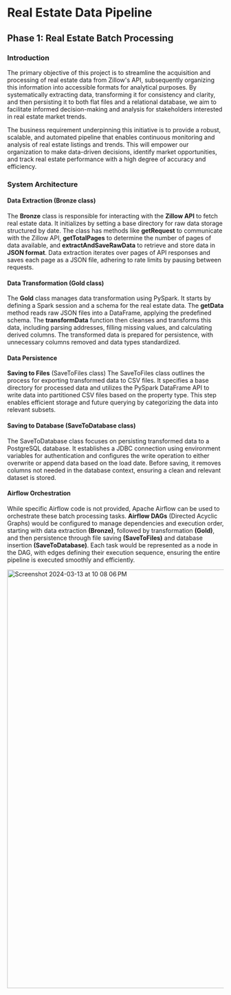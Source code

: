 # Real Estate Data Pipeline

## Phase 1: Real Estate Batch Processing

### Introduction
The primary objective of this project is to streamline the acquisition and processing of real estate data from Zillow's API, subsequently organizing this information into accessible formats for analytical purposes. By systematically extracting data, transforming it for consistency and clarity, and then persisting it to both flat files and a relational database, we aim to facilitate informed decision-making and analysis for stakeholders interested in real estate market trends.

The business requirement underpinning this initiative is to provide a robust, scalable, and automated pipeline that enables continuous monitoring and analysis of real estate listings and trends. This will empower our organization to make data-driven decisions, identify market opportunities, and track real estate performance with a high degree of accuracy and efficiency.

### System Architecture

#### Data Extraction (Bronze class)
The **Bronze** class is responsible for interacting with the **Zillow API** to fetch real estate data. It initializes by setting a base directory for raw data storage structured by date. The class has methods like **getRequest** to communicate with the Zillow API, **getTotalPages** to determine the number of pages of data available, and **extractAndSaveRawData** to retrieve and store data in **JSON format**. Data extraction iterates over pages of API responses and saves each page as a JSON file, adhering to rate limits by pausing between requests.

#### Data Transformation (Gold class)
The **Gold** class manages data transformation using PySpark. It starts by defining a Spark session and a schema for the real estate data. The **getData** method reads raw JSON files into a DataFrame, applying the predefined schema. The **transformData** function then cleanses and transforms this data, including parsing addresses, filling missing values, and calculating derived columns. The transformed data is prepared for persistence, with unnecessary columns removed and data types standardized.

#### Data Persistence
**Saving to Files** (SaveToFiles class)
The SaveToFiles class outlines the process for exporting transformed data to CSV files. It specifies a base directory for processed data and utilizes the PySpark DataFrame API to write data into partitioned CSV files based on the property type. This step enables efficient storage and future querying by categorizing the data into relevant subsets.

#### Saving to Database (SaveToDatabase class)
The SaveToDatabase class focuses on persisting transformed data to a PostgreSQL database. It establishes a JDBC connection using environment variables for authentication and configures the write operation to either overwrite or append data based on the load date. Before saving, it removes columns not needed in the database context, ensuring a clean and relevant dataset is stored.

#### Airflow Orchestration
While specific Airflow code is not provided, Apache Airflow can be used to orchestrate these batch processing tasks. **Airflow DAGs** (Directed Acyclic Graphs) would be configured to manage dependencies and execution order, starting with data extraction **(Bronze)**, followed by transformation **(Gold)**, and then persistence through file saving **(SaveToFiles)** and database insertion **(SaveToDatabase)**. Each task would be represented as a node in the DAG, with edges defining their execution sequence, ensuring the entire pipeline is executed smoothly and efficiently.

<img width="973" alt="Screenshot 2024-03-13 at 10 08 06 PM" src="https://github.com/abhishekteli/-EstateFlow-Agile-Real-Estate-Data-Engineering-/assets/26431142/025bccea-90a0-4cb1-8016-513cd290fda5">
